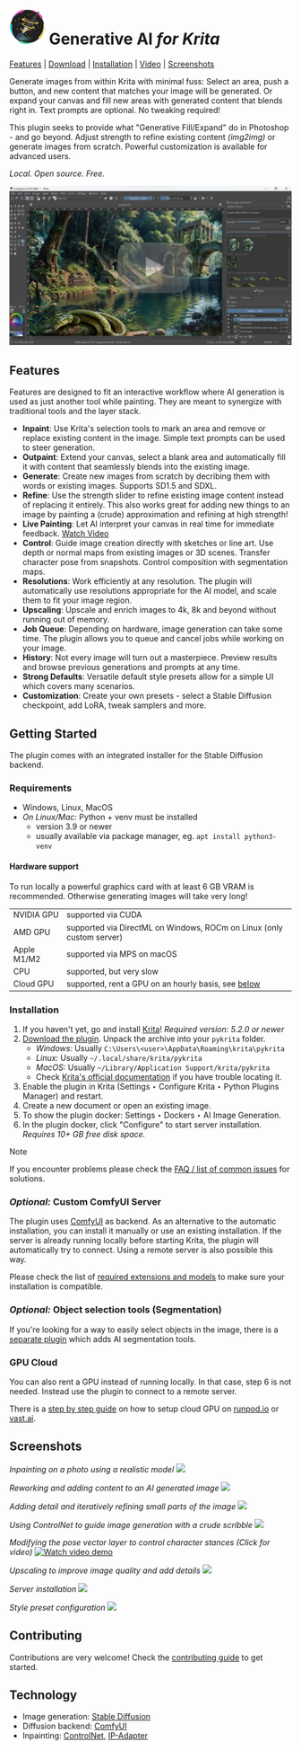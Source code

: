 <h1><img width="64px" src="ai_diffusion/icons/logo-128.png"> Generative AI <i>for Krita</i></h1>

[Features](#features) | [Download](https://github.com/Acly/krita-ai-diffusion/releases/latest) | [Installation](#installation) | [Video](https://youtu.be/Ly6USRwTHe0) | [Screenshots](#screenshots)

Generate images from within Krita with minimal fuss: Select an area, push a button,
and new content that matches your image will be generated. Or expand your canvas and
fill new areas with generated content that blends right in. Text prompts are optional.
No tweaking required!

This plugin seeks to provide what "Generative Fill/Expand" do in Photoshop - and go beyond.
Adjust strength to refine existing content _(img2img)_ or generate images from scratch.
Powerful customization is available for advanced users.

_Local. Open source. Free._

[![Watch video demo](media/screenshot-video-preview.webp)](https://youtu.be/Ly6USRwTHe0 "Watch video demo")

## <a name="features"></a> Features

Features are designed to fit an interactive workflow where AI generation is used as just another
tool while painting. They are meant to synergize with traditional tools and the layer stack.

* **Inpaint**: Use Krita's selection tools to mark an area and remove or replace existing content in the image. Simple text prompts can be used to steer generation.
* **Outpaint**: Extend your canvas, select a blank area and automatically fill it with content that seamlessly blends into the existing image.
* **Generate**: Create new images from scratch by decribing them with words or existing images. Supports SD1.5 and SDXL.
* **Refine**: Use the strength slider to refine existing image content instead of replacing it entirely. This also works great for adding new things to an image by painting a (crude) approximation and refining at high strength!
* **Live Painting**: Let AI interpret your canvas in real time for immediate feedback. [Watch Video](https://youtu.be/AF2VyqSApjA?si=Ve5uQJWcNOATtABU)
* **Control**: Guide image creation directly with sketches or line art. Use depth or normal maps from existing images or 3D scenes. Transfer character pose from snapshots. Control composition with segmentation maps.
* **Resolutions**: Work efficiently at any resolution. The plugin will automatically use resolutions appropriate for the AI model, and scale them to fit your image region.
* **Upscaling**: Upscale and enrich images to 4k, 8k and beyond without running out of memory.
* **Job Queue**: Depending on hardware, image generation can take some time. The plugin allows you to queue and cancel jobs while working on your image.
* **History**: Not every image will turn out a masterpiece. Preview results and browse previous generations and prompts at any time.
* **Strong Defaults**: Versatile default style presets allow for a simple UI which covers many scenarios.
* **Customization**: Create your own presets - select a Stable Diffusion checkpoint, add LoRA, tweak samplers and more.

## <a name="installation"></a> Getting Started

The plugin comes with an integrated installer for the Stable Diffusion backend.

### Requirements

* Windows, Linux, MacOS
* _On Linux/Mac:_ Python + venv must be installed
    * version 3.9 or newer
    * usually available via package manager, eg. `apt install python3-venv`

#### Hardware support

To run locally a powerful graphics card with at least 6 GB VRAM is recommended. Otherwise generating images will take very long!

<table>
<tr><td>NVIDIA GPU</td><td>supported via CUDA</td></tr>
<tr><td>AMD GPU</td><td>supported via DirectML on Windows, ROCm on Linux (only custom server)</td></tr>
<tr><td>Apple M1/M2</td><td>supported via MPS on macOS</td></tr>
<tr><td>CPU</td><td>supported, but very slow</td></tr>
<tr><td>Cloud GPU</td><td>supported, rent a GPU on an hourly basis, see <a href="#gpu-cloud">below</a></td></tr>
</table>

### Installation

1. If you haven't yet, go and install [Krita](https://krita.org/)! _Required version: 5.2.0 or newer_
1. [Download the plugin](https://github.com/Acly/krita-ai-diffusion/releases/latest). Unpack the archive into your `pykrita` folder.
    * _Windows:_ Usually `C:\Users\<user>\AppData\Roaming\krita\pykrita`
    * _Linux:_ Usually `~/.local/share/krita/pykrita`
    * _MacOS:_ Usually `~/Library/Application Support/krita/pykrita`
    * Check [Krita's official documentation](https://docs.krita.org/en/user_manual/python_scripting/install_custom_python_plugin.html) if you have trouble locating it.
1. Enable the plugin in Krita (Settings ‣ Configure Krita ‣ Python Plugins Manager) and restart.
1. Create a new document or open an existing image.
1. To show the plugin docker: Settings ‣ Dockers ‣ AI Image Generation.
1. In the plugin docker, click "Configure" to start server installation. _Requires 10+ GB free disk space._

> [!NOTE]
> If you encounter problems please check the [FAQ / list of common issues](doc/common-issues.md) for solutions.

### _Optional:_ Custom ComfyUI Server

The plugin uses [ComfyUI](https://github.com/comfyanonymous/ComfyUI) as backend. As an alternative to the automatic installation,
you can install it manually or use an existing installation. If the server is already running locally before starting Krita, the plugin will
automatically try to connect. Using a remote server is also possible this way.

Please check the list of [required extensions and models](doc/comfy-requirements.md) to make sure your installation is compatible.

### _Optional:_ Object selection tools (Segmentation)

If you're looking for a way to easily select objects in the image, there is a [separate plugin](https://github.com/Acly/krita-ai-tools) which adds AI segmentation tools.

### GPU Cloud

You can also rent a GPU instead of running locally. In that case, step 6 is not needed. Instead use the plugin to connect to a remote server.

There is a [step by step guide](https://github.com/Acly/krita-ai-diffusion/blob/main/doc/cloud-gpu.md) on how to setup cloud GPU on [runpod.io](https://www.runpod.io) or [vast.ai](https://vast.ai).


## <a name="screenshots"></a> Screenshots

_Inpainting on a photo using a realistic model_
<img src="media/screenshot-2.png">

_Reworking and adding content to an AI generated image_
<img src="media/screenshot-1.png">

_Adding detail and iteratively refining small parts of the image_
<img src="media/screenshot-3.png">

_Using ControlNet to guide image generation with a crude scribble_
<img src="media/screenshot-4.png">

_Modifying the pose vector layer to control character stances (Click for video)_
[![Watch video demo](media/screenshot-5.png)](https://youtu.be/-QDPEcVmdLI "Watch video demo")

_Upscaling to improve image quality and add details_
<img src="media/screenshot-6.png">

_Server installation_
<img src="media/screenshot-installation.png">

_Style preset configuration_
<img src="media/screenshot-style.png">

## Contributing

Contributions are very welcome! Check the [contributing guide](CONTRIBUTING.md) to get started.

## Technology

* Image generation: [Stable Diffusion](https://github.com/Stability-AI/generative-models)
* Diffusion backend: [ComfyUI](https://github.com/comfyanonymous/ComfyUI)
* Inpainting: [ControlNet](https://github.com/lllyasviel/ControlNet), [IP-Adapter](https://github.com/tencent-ailab/IP-Adapter)